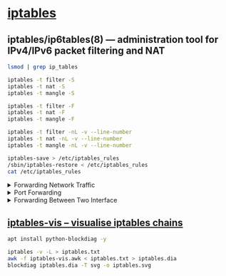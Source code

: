 ﻿# [iptables](https://zh.wikipedia.org/wiki/Iptables)

## iptables/ip6tables(8) — administration tool for IPv4/IPv6 packet filtering and NAT

```bash
lsmod | grep ip_tables
```

```bash
iptables -t filter -S
iptables -t nat -S
iptables -t mangle -S

iptables -t filter -F
iptables -t nat -F
iptables -t mangle -F

iptables -t filter -nL -v --line-number
iptables -t nat -nL -v --line-number
iptables -t mangle -nL -v --line-number
```

```bash
iptables-save > /etc/iptables_rules
/sbin/iptables-restore < /etc/iptables_rules
cat /etc/iptables_rules
```

<details><summary>Forwarding Network Traffic</summary>

```bash
cat /proc/sys/net/ipv4/ip_forward
echo 1 > /proc/sys/net/ipv4/ip_forward
```

```bash
sysctl -n net.ipv4.ip_forward
sysctl net.ipv4.ip_forward=1
```

```bash
# vim /etc/sysctl.conf

net.ipv4.ip_forward=1
```

</details>

<details><summary>Port Forwarding</summary>

```bash
iptables -t mangle -A PREROUTING -d 10.0.0.253 -p tcp --dport 10022 -j MARK --set-mark 10022 -i eth1
iptables -t nat -A PREROUTING -p tcp -m mark --mark 10022 -j DNAT --to-destination 192.168.0.1:22 -i eth1
iptables -t nat -A POSTROUTING -m mark --mark 10022 -j SNAT --to-source 192.168.0.253 -o eth0
iptables -A FORWARD -m mark --mark 10022 -j ACCEPT -o eth0
```

</details>

<details><summary>Forwarding Between Two Interface</summary>

```bash
iptables -A FORWARD -i eth1 -o eth0 -j ACCEPT
iptables -A FORWARD -i eth0 -o eth1 -m state --state ESTABLISHED,RELATED -j ACCEPT
iptables -t nat -A POSTROUTING -o eth0 -j MASQUERADE
```

</details>

## [iptables-vis – visualise iptables chains](https://github.com/Nudin/iptable_vis)

```bash
apt install python-blockdiag -y
```

```bash
iptables -v -L > iptables.txt
awk -f iptables-vis.awk < iptables.txt > iptables.dia
blockdiag iptables.dia -T svg -o iptables.svg
```
